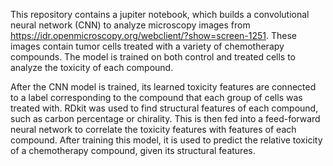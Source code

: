 This repository contains a jupiter notebook, which builds a convolutional neural network (CNN) to analyze microscopy images from https://idr.openmicroscopy.org/webclient/?show=screen-1251. These images contain tumor cells treated with a variety of chemotherapy compounds. The model is trained on both control and treated cells to analyze the toxicity of each compound.

After the CNN model is trained, its learned toxicity features are connected to a label corresponding to the compound that each group of cells was treated with. RDkit was used to find structural features of each compound, such as carbon percentage or chirality. This is then fed into a feed-forward neural network to correlate the toxicity features with features of each compound. After training this model, it is used to predict the relative toxicity of a chemotherapy compound, given its structural features.
